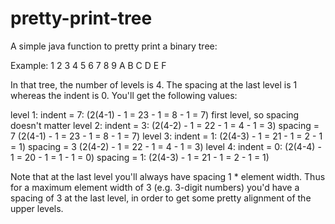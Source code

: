 # pretty-print-tree
A simple java function to pretty print a binary tree:

Example:
       1
   2       3
 4   5   6   7
8 9 A B C D E F

In that tree, the number of levels is 4. The spacing at the last level is 1 whereas the indent is 0. You'll get the following values:

level 1:
  indent = 7: (2(4-1) - 1 = 23 - 1 = 8 - 1 = 7)
  first level, so spacing doesn't matter
level 2:
  indent = 3: (2(4-2) - 1 = 22 - 1 = 4 - 1 = 3)
  spacing = 7 (2(4-1) - 1 = 23 - 1 = 8 - 1 = 7)
level 3:
  indent = 1: (2(4-3) - 1 = 21 - 1 = 2 - 1 = 1)
  spacing = 3 (2(4-2) - 1 = 22 - 1 = 4 - 1 = 3)
level 4:
  indent = 0: (2(4-4) - 1 = 20 - 1 = 1 - 1 = 0)
  spacing = 1: (2(4-3) - 1 = 21 - 1 = 2 - 1 = 1)

Note that at the last level you'll always have spacing 1 * element width. Thus for a maximum element width of 3 (e.g. 3-digit numbers) you'd have a spacing of 3 at the last level, in order to get some pretty alignment of the upper levels.
